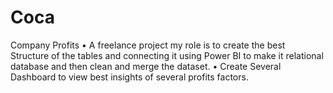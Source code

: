 # Coca
Company Profits
• A freelance project my role is to create the best Structure of the
tables and connecting it using Power BI to make it relational
database and then clean and merge the dataset.
• Create Several Dashboard to view best insights of several profits
factors.

